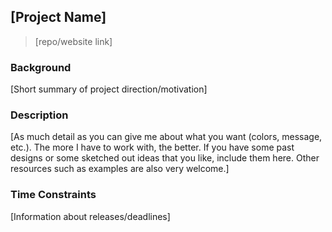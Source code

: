## [Project Name]
> [repo/website link]

### Background
[Short summary of project direction/motivation]

### Description
[As much detail as you can give me about what you want
(colors, message, etc.). The more I have to work with,
the better. If you have some past designs or some
sketched out ideas that you like, include them here.
Other resources such as examples are also very welcome.]

### Time Constraints
[Information about releases/deadlines]
